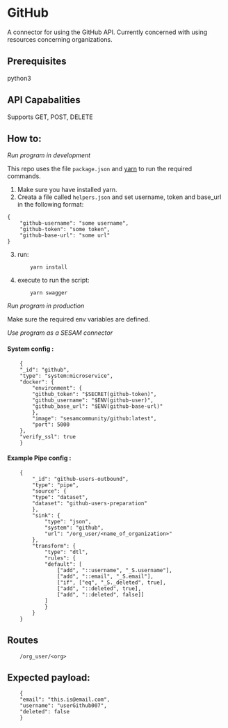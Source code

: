 # GitHub
A connector for using the GitHub API. Currently concerned with using resources concerning organizations.

## Prerequisites
python3

## API Capabalities
Supports GET, POST, DELETE

## How to:

*Run program in development*

This repo uses the file ```package.json``` and [yarn](https://yarnpkg.com/lang/en/) to run the required commands.

1. Make sure you have installed yarn.
2. Creata a file called ```helpers.json``` and set username, token and base_url in the following format:
```
{
    "github-username": "some username",
    "github-token": "some token",
    "github-base-url": "some url"
}
```
3. run:
    ```
        yarn install
    ```
4. execute to run the script:
    ```
        yarn swagger
    ```

*Run program in production*

Make sure the required env variables are defined.

*Use program as a SESAM connector*

#### System config :

```
    {
    "_id": "github",
    "type": "system:microservice",
    "docker": {
        "environment": {
        "github_token": "$SECRET(github-token)",
        "github_username": "$ENV(github-user)",
        "github_base_url": "$ENV(github-base-url)"
        },
        "image": "sesamcommunity/github:latest",
        "port": 5000
    },
    "verify_ssl": true
    }
```

#### Example Pipe config :

```
    {
        "_id": "github-users-outbound",
        "type": "pipe",
        "source": {
        "type": "dataset",
        "dataset": "github-users-preparation"
        },
        "sink": {
            "type": "json",
            "system": "github",
            "url": "/org_user/<name_of_organization>"
        },
        "transform": {
            "type": "dtl",
            "rules": {
            "default": [
                ["add", "::username", "_S.username"],
                ["add", "::email", "_S.email"],
                ["if", ["eq", "_S._deleted", true],
                ["add", "::deleted", true],
                ["add", "::deleted", false]]
            ]
            }
        }
    }
```

## Routes
```
    /org_user/<org>
```

## Expected payload:
```
    {
	"email": "this.is@email.com",
	"username": "userGithub007",
	"deleted": false
    }
```